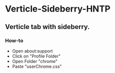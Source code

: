 # Verticle-Sideberry-HNTP

## Verticle tab with sideberry.


### How-to
- Open about:support
- Click on "Profile Folder"
- Open Folder "chrome"
- Paste "userChrome.css"
